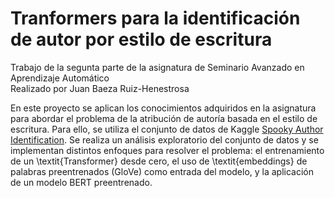 # Tranformers para la identificación de autor por estilo de escritura

Trabajo de la segunta parte de la asignatura de Seminario Avanzado en Aprendizaje Automático\
Realizado por Juan Baeza Ruiz-Henestrosa


En este proyecto se aplican los conocimientos adquiridos en la asignatura para abordar el problema de la atribución de autoría basada en el estilo de escritura. Para ello, se utiliza el conjunto de datos de Kaggle [Spooky Author Identification](https://www.kaggle.com/competitions/spooky-author-identification/). Se realiza un análisis exploratorio del conjunto de datos y se implementan distintos enfoques para resolver el problema: el entrenamiento de un \textit{Transformer} desde cero, el uso de \textit{embeddings} de palabras preentrenados (GloVe) como entrada del modelo, y la aplicación de un modelo BERT preentrenado.